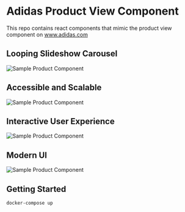 # Adidas Product View Component
This repo contains react components that mimic the product view component on www.adidas.com

## Looping Slideshow Carousel
![Sample Product Component](adidas-product/db/data/main.gif)

## Accessible and Scalable
![Sample Product Component](adidas-product/db/data/responsive.gif)

## Interactive User Experience
![Sample Product Component](adidas-product/db/data/order.gif)

## Modern UI
![Sample Product Component](adidas-product/db/data/magnifying.gif)

## Getting Started
```sh
docker-compose up
```

